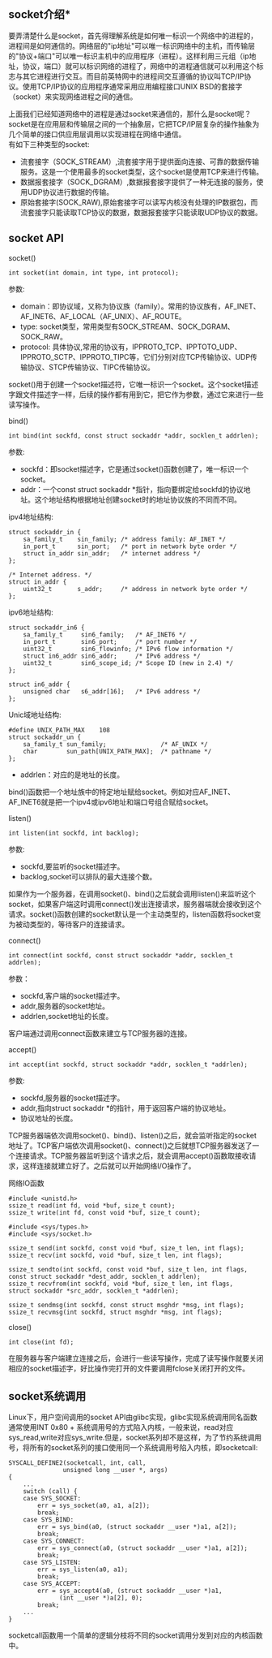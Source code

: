 ## socket介绍* 

要弄清楚什么是socket，首先得理解系统是如何唯一标识一个网络中的进程的，进程间是如何通信的。网络层的"ip地址"可以唯一标识网络中的主机，而传输层的"协议+端口"可以唯一标识主机中的应用程序（进程）。这样利用三元组（ip地址，协议，端口）就可以标识网络的进程了，网络中的进程通信就可以利用这个标志与其它进程进行交互。而目前英特网中的进程间交互遵循的协议叫TCP/IP协议。使用TCP/IP协议的应用程序通常采用应用编程接口UNIX BSD的套接字（socket）来实现网络进程之间的通信。  

上面我们已经知道网络中的进程是通过socket来通信的，那什么是socket呢？socket是在应用层和传输层之间的一个抽象层，它把TCP/IP层复杂的操作抽象为几个简单的接口供应用层调用以实现进程在网络中通信。  
有如下三种类型的socket:  

- 流套接字（SOCK_STREAM）,流套接字用于提供面向连接、可靠的数据传输服务。这是一个使用最多的socket类型，这个socket是使用TCP来进行传输。
- 数据报套接字（SOCK_DGRAM）,数据报套接字提供了一种无连接的服务，使用UDP协议进行数据的传输。
- 原始套接字(SOCK_RAW),原始套接字可以读写内核没有处理的IP数据包，而流套接字只能读取TCP协议的数据，数据报套接字只能读取UDP协议的数据。  

## socket API 

socket()  

	int socket(int domain, int type, int protocol);

参数:  

- domain：即协议域，又称为协议族（family）。常用的协议族有，AF_INET、AF_INET6、AF_LOCAL（AF_UNIX）、AF_ROUTE。
- type: socket类型，常用类型有SOCK_STREAM、SOCK_DGRAM、SOCK_RAW。
- protocol: 具体协议,常用的协议有，IPPROTO_TCP、IPPTOTO_UDP、IPPROTO_SCTP、IPPROTO_TIPC等，它们分别对应TCP传输协议、UDP传输协议、STCP传输协议、TIPC传输协议。  

socket()用于创建一个socket描述符，它唯一标识一个socket。这个socket描述字跟文件描述字一样，后续的操作都有用到它，把它作为参数，通过它来进行一些读写操作。  

bind()  

	int bind(int sockfd, const struct sockaddr *addr, socklen_t addrlen);  

参数:  

- sockfd：即socket描述字，它是通过socket()函数创建了，唯一标识一个socket。
- addr：一个const struct sockaddr *指针，指向要绑定给sockfd的协议地址。这个地址结构根据地址创建socket时的地址协议族的不同而不同。  

ipv4地址结构:  

	struct sockaddr_in {
    	sa_family_t    sin_family; /* address family: AF_INET */
    	in_port_t      sin_port;   /* port in network byte order */
    	struct in_addr sin_addr;   /* internet address */
	};

	/* Internet address. */
	struct in_addr {
    	uint32_t       s_addr;     /* address in network byte order */
	};  

ipv6地址结构:  

	struct sockaddr_in6 { 
    	sa_family_t     sin6_family;   /* AF_INET6 */ 
    	in_port_t       sin6_port;     /* port number */ 
    	uint32_t        sin6_flowinfo; /* IPv6 flow information */ 
    	struct in6_addr sin6_addr;     /* IPv6 address */ 
    	uint32_t        sin6_scope_id; /* Scope ID (new in 2.4) */ 
	};

	struct in6_addr { 
    	unsigned char   s6_addr[16];   /* IPv6 address */ 
	};  

Unic域地址结构:  

	#define UNIX_PATH_MAX    108
	struct sockaddr_un { 
    	sa_family_t sun_family;               /* AF_UNIX */ 
    	char        sun_path[UNIX_PATH_MAX];  /* pathname */ 
	};  

- addrlen：对应的是地址的长度。 
 
bind()函数把一个地址族中的特定地址赋给socket。例如对应AF_INET、AF_INET6就是把一个ipv4或ipv6地址和端口号组合赋给socket。  

listen()  

	int listen(int sockfd, int backlog);  

参数:  

- sockfd,要监听的socket描述字。
- backlog,socket可以排队的最大连接个数。  

如果作为一个服务器，在调用socket()、bind()之后就会调用listen()来监听这个socket，如果客户端这时调用connect()发出连接请求，服务器端就会接收到这个请求。socket()函数创建的socket默认是一个主动类型的，listen函数将socket变为被动类型的，等待客户的连接请求。  

connect()  

	int connect(int sockfd, const struct sockaddr *addr, socklen_t addrlen);  

参数：   

- sockfd,客户端的socket描述字。
- addr,服务器的socket地址。
- addrlen,socket地址的长度。 
 
客户端通过调用connect函数来建立与TCP服务器的连接。  

accept()  

	int accept(int sockfd, struct sockaddr *addr, socklen_t *addrlen);  

参数:  

- sockfd,服务器的socket描述字。
- addr,指向struct sockaddr *的指针，用于返回客户端的协议地址。
- 协议地址的长度。  

TCP服务器端依次调用socket()、bind()、listen()之后，就会监听指定的socket地址了。TCP客户端依次调用socket()、connect()之后就想TCP服务器发送了一个连接请求。TCP服务器监听到这个请求之后，就会调用accept()函数取接收请求，这样连接就建立好了。之后就可以开始网络I/O操作了。  

网络IO函数  

	#include <unistd.h>
	ssize_t read(int fd, void *buf, size_t count);
    ssize_t write(int fd, const void *buf, size_t count);

    #include <sys/types.h>
    #include <sys/socket.h>

    ssize_t send(int sockfd, const void *buf, size_t len, int flags);
    ssize_t recv(int sockfd, void *buf, size_t len, int flags);

    ssize_t sendto(int sockfd, const void *buf, size_t len, int flags,
    const struct sockaddr *dest_addr, socklen_t addrlen);
    ssize_t recvfrom(int sockfd, void *buf, size_t len, int flags,
    struct sockaddr *src_addr, socklen_t *addrlen);

    ssize_t sendmsg(int sockfd, const struct msghdr *msg, int flags);
    ssize_t recvmsg(int sockfd, struct msghdr *msg, int flags);  

close()  

	int close(int fd);  

在服务器与客户端建立连接之后，会进行一些读写操作，完成了读写操作就要关闭相应的socket描述字，好比操作完打开的文件要调用fclose关闭打开的文件。  

## socket系统调用  

Linux下，用户空间调用的socket API由glibc实现，glibc实现系统调用同名函数通常使用INT 0x80 + 系统调用号的方式陷入内核，一般来说，read对应sys_read,write对应sys_write.但是，socket系列却不是这样，为了节约系统调用号，将所有的socket系列的接口使用同一个系统调用号陷入内核，即socketcall:  

	SYSCALL_DEFINE2(socketcall, int, call, 
                   unsigned long __user *, args)
	{
		...
    	switch (call) {
    	case SYS_SOCKET:
        	err = sys_socket(a0, a1, a[2]);
        	break;
    	case SYS_BIND:
        	err = sys_bind(a0, (struct sockaddr __user *)a1, a[2]);
        	break;
    	case SYS_CONNECT:
        	err = sys_connect(a0, (struct sockaddr __user *)a1, a[2]);
        	break;
    	case SYS_LISTEN:
        	err = sys_listen(a0, a1);
        	break;
    	case SYS_ACCEPT:
        	err = sys_accept4(a0, (struct sockaddr __user *)a1,
                  (int __user *)a[2], 0);
        	break;
		...
	}  

socketcall函数用一个简单的逻辑分枝将不同的socket调用分发到对应的内核函数中。  

 


